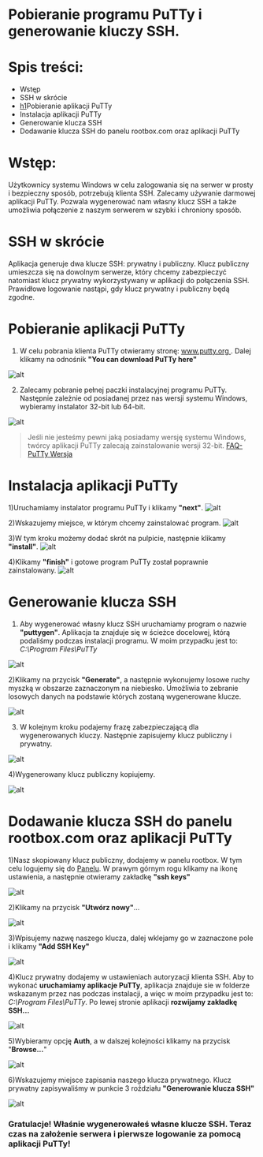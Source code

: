 # Pobieranie programu PuTTy i generowanie kluczy SSH.

# Spis treści:

- Wstęp
- SSH w skrócie
- [h1](#h1)Pobieranie aplikacji PuTTy 
- Instalacja aplikacji PuTTy
- Generowanie klucza SSH
- Dodawanie klucza SSH do panelu rootbox.com oraz aplikacji PuTTy

# Wstęp:
Użytkownicy systemu Windows w celu zalogowania się na serwer w prosty i bezpieczny sposób, potrzebują klienta SSH. Zalecamy używanie darmowej aplikacji PuTTy. Pozwala wygenerować nam własny klucz SSH a także umożliwia połączenie z naszym serwerem w szybki i chroniony sposób. 

# SSH w skrócie
Aplikacja generuje dwa klucze SSH: prywatny i publiczny. Klucz publiczny umieszcza się na dowolnym serwerze, który chcemy zabezpieczyć natomiast klucz prywatny wykorzystywany w aplikacji do połączenia SSH. Prawidłowe logowanie nastąpi, gdy klucz prywatny i publiczny będą zgodne.

# <a name="h1"></a>Pobieranie aplikacji PuTTy

1) W celu pobrania klienta PuTTy otwieramy stronę: [www.putty.org ](http://www.putty.org/). Dalej klikamy na odnośnik **"You can download PuTTy here"**
 
 ![alt](https://github.com/icin1234/PuTTy/blob/master/putty3.PNG?raw=true)

2) Zalecamy pobranie pełnej paczki instalacyjnej programu PuTTy. 
Następnie zależnie od posiadanej przez nas wersji systemu Windows, wybieramy instalator 32-bit lub 64-bit.

![alt](https://github.com/icin1234/PuTTy/blob/master/putyy4.PNG?raw=true)

> Jeśli nie jesteśmy pewni jaką posiadamy wersję systemu Windows, twórcy aplikacji PuTTy zalecają zainstalowanie wersji 32-bit. [FAQ-PuTTy Wersja](https://www.chiark.greenend.org.uk/~sgtatham/putty/faq.html#faq-32bit-64bit)

# Instalacja aplikacji PuTTy
1)Uruchamiamy instalator programu PuTTy i klikamy **"next"**.
![alt](https://github.com/icin1234/PuTTy/blob/master/next1.PNG?raw=true)

2)Wskazujemy miejsce, w którym chcemy zainstalować program.
![alt](https://github.com/icin1234/PuTTy/blob/master/sciezka.PNG?raw=true)

3)W tym kroku możemy dodać skrót na pulpicie, następnie klikamy **"install"**.
![alt](https://github.com/icin1234/PuTTy/blob/master/install.PNG?raw=true)

4)Klikamy **"finish"** i gotowe program PuTTy został poprawnie zainstalowany.
![alt](https://github.com/icin1234/PuTTy/blob/master/finish.PNG?raw=true)


# Generowanie klucza SSH

1) Aby wygenerować własny klucz SSH uruchamiamy program o nazwie **"puttygen"**. Aplikacja ta znajduje się w ścieżce docelowej, którą podaliśmy podczas instalacji programu. W moim przypadku jest to: *C:\Program Files\PuTTy*

![alt](https://github.com/icin1234/PuTTy/blob/master/puttygen.PNG?raw=true)

2)Klikamy na przycisk **"Generate"**, a następnie wykonujemy losowe ruchy myszką w obszarze zaznaczonym na niebiesko. Umożliwia to  zebranie losowych danych na podstawie których zostaną wygenerowane klucze.

![alt](https://github.com/icin1234/PuTTy/blob/master/gen.PNG?raw=true)

3) W kolejnym kroku podajemy frazę zabezpieczającą dla wygenerowanych kluczy. Następnie zapisujemy klucz publiczny i prywatny.

![alt](https://github.com/icin1234/PuTTy/blob/master/key.PNG?raw=true)

4)Wygenerowany klucz publiczny kopiujemy.

![alt](https://github.com/icin1234/PuTTy/blob/master/key2.PNG?raw=true)

# Dodawanie klucza SSH do panelu rootbox.com oraz aplikacji PuTTy

1)Nasz skopiowany klucz publiczny, dodajemy w panelu rootbox. 
W tym celu logujemy się do [Panelu](https://panel.rootbox.com/login). W prawym górnym rogu klikamy na ikonę ustawienia, a następnie otwieramy zakładkę **"ssh keys"**

![alt](https://github.com/icin1234/PuTTy/blob/master/sshdod.PNG?raw=true)

2)Klikamy na przycisk **"Utwórz nowy"**...

![alt](https://github.com/icin1234/PuTTy/blob/master/addkey21.PNG?raw=true)

3)Wpisujemy nazwę naszego klucza, dalej wklejamy go w zaznaczone pole i klikamy **"Add SSH Key"**

![alt](https://github.com/icin1234/PuTTy/blob/master/addkey3.PNG?raw=true)

4)Klucz prywatny dodajemy w ustawieniach autoryzacji klienta SSH. Aby to  wykonać **uruchamiamy aplikacje PuTTy**, aplikacja znajduje sie w folderze wskazanym przez nas podczas instalacji, a więc w moim przypadku jest to: *C:\Program Files\PuTTy*.
Po lewej stronie aplikacji **rozwijamy zakładkę SSH...**

![alt](https://github.com/icin1234/PuTTy/blob/master/putty1.PNG?raw=true)

5)Wybieramy opcję **Auth**, a w dalszej kolejności klikamy na przycisk "**Browse...**"

![alt](https://github.com/icin1234/PuTTy/blob/master/putty2_1.PNG?raw=true)

6)Wskazujemy miejsce zapisania naszego klucza prywatnego. Klucz prywatny zapisywaliśmy w punkcie 3 roździału **"Generowanie klucza SSH"**

![alt](https://github.com/icin1234/PuTTy/blob/master/sshmiejsce.PNG?raw=true)

### Gratulacje! Właśnie wygenerowałeś własne klucze SSH. Teraz czas na założenie serwera i pierwsze logowanie za pomocą aplikacji PuTTy!
